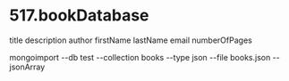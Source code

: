 # 517.bookDatabase

title
description
author
firstName
lastName
email
numberOfPages

mongoimport --db test --collection books --type json --file books.json --jsonArray
